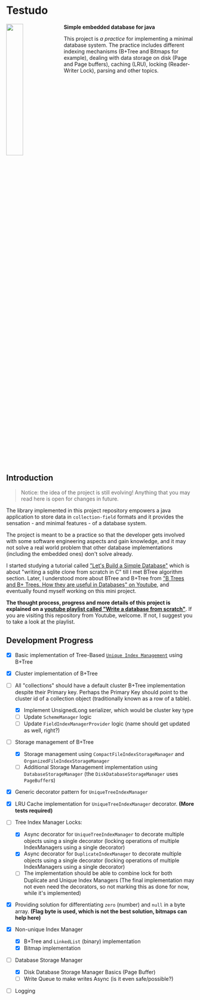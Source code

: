 # Testudo

<p>
  <img width="30%" src="https://github.com/sepgh/testudo/blob/main/.docs/assets/Testudo.png" align="left" />
  
**Simple embedded database for java**


This project is _a practice_ for implementing a minimal database system. The practice includes different indexing mechanisms (B+Tree and Bitmaps for example), 
dealing with data storage on disk (Page and Page buffers), caching (LRU), locking (Reader-Writer Lock), parsing and other topics.


<br clear="left"/>
</p>



## Introduction

> Notice: the idea of the project is still evolving! Anything that you may read here is open for changes in future.

The library implemented in this project repository empowers a java application to store data in `collection-field` formats and it provides the sensation - and minimal features - of a database system.

The project is meant to be a practice so that the developer gets involved with some software engineering aspects and gain knowledge, and it may not solve a real world problem that other database implementations (including the embedded ones) don't solve already.

I started studying a tutorial called ["Let's Build a Simple Database"](https://cstack.github.io/db_tutorial/) which is about "writing a sqlite clone from scratch in C" till I met BTree algorithm section.
Later, I understood more about BTree and B+Tree from ["B Trees and B+ Trees. How they are useful in Databases" on Youtube](https://www.youtube.com/watch?v=aZjYr87r1b8), and eventually found myself working on this mini project.

**The thought process, progress and more details of this project is explained on a [youtube playlist called "Write a database from scratch"](https://www.youtube.com/watch?v=HHO2K23XxbM&list=PLWRwj01AnyEtjaw-ZnnAQWnVYPZF5WayV)**. If you are visiting this repository from Youtube, welcome. If not, I suggest you to take a look at the playlist.



## Development Progress

- [X] Basic implementation of Tree-Based [`Unique Index Management`](https://github.com/sepgh/testudo/blob/main/src/main/java/com/github/sepgh/testudo/index/UniqueTreeIndexManager.java) using B+Tree 
- [X] Cluster implementation of B+Tree
- [ ] All "collections" should have a default cluster B+Tree implementation despite their Primary key. Perhaps the Primary Key should point to the cluster id of a collection object (traditionally known as a row of a table).
  - [X] Implement UnsignedLong serializer, which would be cluster key type
  - [ ] Update `SchemeManager` logic
  - [ ] Update `FieldIndexManagerProvider` logic (name should get updated as well, right?)
- [ ] Storage management of B+Tree
  - [X] Storage management using `CompactFileIndexStorageManager` and `OrganizedFileIndexStorageManager`
  - [ ] Additional Storage Management implementation using `DatabaseStorageManager` (the `DiskDatabaseStorageManager` uses `PageBuffer`s)
- [X] Generic decorator pattern for `UniqueTreeIndexManager`
- [X] LRU Cache implementation for `UniqueTreeIndexManager` decorator. **(More tests required)**
- [ ] Tree Index Manager Locks:
  - [X] Async decorator for `UniqueTreeIndexManager` to decorate multiple objects using a single decorator (locking operations of multiple IndexManagers using a single decorator)
  - [X] Async decorator for `DuplicateIndexManager` to decorate multiple objects using a single decorator (locking operations of multiple IndexManagers using a single decorator)
  - [ ] The implementation should be able to combine lock for both Duplicate and Unique Index Managers  (The final implementation may not even need the decorators, so not marking this as done for now, while it's implemented)
- [X] Providing solution for differentiating `zero` (number) and `null` in a byte array. **(Flag byte is used, which is not the best solution, bitmaps can help here)**
- [X] Non-unique Index Manager
  - [X] B+Tree and `LinkedList` (binary) implementation
  - [X] Bitmap implementation
- [ ] Database Storage Manager
  - [X] Disk Database Storage Manager Basics (Page Buffer)
  - [ ] Write Queue to make writes Async (is it even safe/possible?) 
- [ ] Logging


